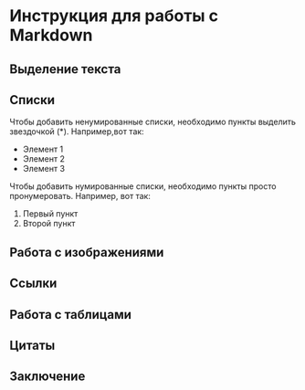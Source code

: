 # Инструкция для работы с Markdown

## Выделение текста

## Списки

Чтобы добавить ненумированные списки, необходимо пункты выделить звездочкой (*).
Например,вот так:
* Элемент 1
* Элемент 2
* Элемент 3

Чтобы добавить нумированные списки, необходимо пункты просто пронумеровать.
Например, вот так:
1. Первый пункт
2. Второй пункт

## Работа с изображениями

## Ссылки

## Работа с таблицами

## Цитаты

## Заключение